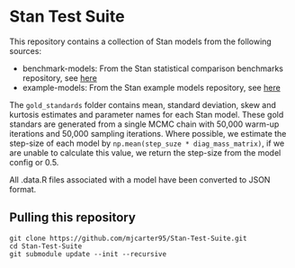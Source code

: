 # Stan Test Suite
This repository contains a collection of Stan models from the following sources:
* benchmark-models: From the Stan statistical comparison benchmarks repository, see [here](https://github.com/stan-dev/example-models)
* example-models: From the Stan example models repository, see [here](https://github.com/stan-dev/example-models)


The `gold_standards` folder contains mean, standard deviation, skew and kurtosis estimates and parameter names for each Stan model. These gold standars are generated from a single MCMC chain with 50,000 warm-up iterations and 50,000 sampling iterations. Where possible, we estimate the step-size of each model by `np.mean(step_suze * diag_mass_matrix)`, if we are unable to calculate this value, we return the step-size from the model config or 0.5. 

All .data.R files associated with a model have been converted to JSON format.

## Pulling this repository

```
git clone https://github.com/mjcarter95/Stan-Test-Suite.git
cd Stan-Test-Suite
git submodule update --init --recursive
```